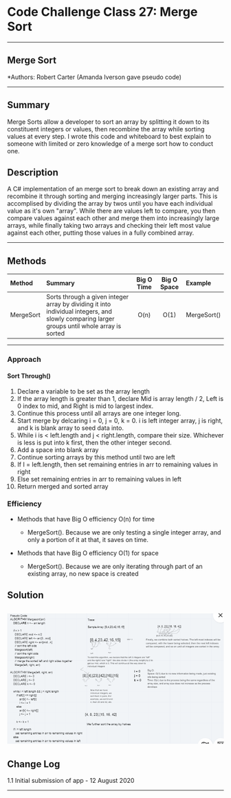 # Code Challenge Class 27: Merge Sort
---

## Merge Sort

*Authors: Robert Carter (Amanda Iverson gave pseudo code)

---

## Summary

Merge Sorts allow a developer to sort an array by splitting it down to its constituent integers or values, then recombine the array while sorting values at every step.
I wrote this code and whiteboard to best explain to someone with limited or zero knowledge of a merge sort how to conduct one.

## Description

A C# implementation of an merge sort to break down an existing array and recombine it through sorting and merging increasingly larger parts.
This is accomplised by dividing the array by twos until you have each individual value as it's own "array". While there are values left to compare, you then compare values against each other and merge them into increasingly large arrays, while finally taking two arrays and checking their left most value against each other, putting those values in a fully combined array.


---

## Methods

| Method | Summary | Big O Time | Big O Space | Example | 
| :----------- | :----------- | :-------------: | :-------------: | :----------- |
| MergeSort | Sorts through a given integer array by dividing it into individual integers, and slowly comparing larger groups until whole array is sorted | O(n) | O(1) | MergeSort() |



---
### Approach

#### Sort Through()
1. Declare a variable to be set as the array length
2. If the array length is greater than 1, declare Mid is array length / 2, Left is 0 index to mid, and Right is mid to largest index.
3. Continue this process until all arrays are one integer long.
4. Start merge by delcaring i = 0, j = 0, k = 0. i is left integer array, j is right, and k is blank array to seed data into.
5. While i is < left.length and j < right.length, compare their size. Whichever is less is put into k first, then the other integer second.
6. Add a space into blank array
7. Continue sorting arrays by this method until two are left
8. If I = left.length, then set remaining entries in arr to remaining values in right
9. Else set remaining entries in arr to remaining values in left
10. Return merged and sorted array

### Efficiency
* Methods that have Big O efficiency O(n) for time
  * MergeSort(). Because we are only testing a single integer array, and only a portion of it at that, it saves on time.
 

* Methods that have Big O efficiency O(1) for space
  * MergeSort(). Because we are only iterating through part of an existing array, no new space is created


  
  
## Solution
![Whiteboard Image](./assets/codechallengeclass27-whiteboard.png)
---

## Change Log

1.1 Initial submission of app - 12 August 2020

---
